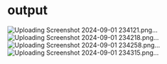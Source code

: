 # output 
![Uploading Screenshot 2024-09-01 234121.png…]()
![Uploading Screenshot 2024-09-01 234218.png…]()
![Uploading Screenshot 2024-09-01 234258.png…]()
![Uploading Screenshot 2024-09-01 234315.png…]()
